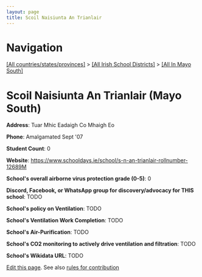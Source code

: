 ```yaml
---
layout: page
title: Scoil Naisiunta An Trianlair
---
```

# Navigation

[[All countries/states/provinces]](../../..) > [[All Irish School Districts]](../..) > [[All In Mayo South]](..)

# Scoil Naisiunta An Trianlair (Mayo South)

**Address**: Tuar Mhic Eadaigh Co Mhaigh Eo

**Phone**: Amalgamated Sept '07

**Student Count**: 0

**Website**: <https://www.schooldays.ie/school/s-n-an-trianlair-rollnumber-12689M>

**School's overall airborne virus protection grade (0-5)**: 0

**Discord, Facebook, or WhatsApp group for discovery/advocacy for THIS school**: TODO

**School's policy on Ventilation**: TODO

**School's Ventilation Work Completion**: TODO

**School's Air-Purification**: TODO

**School's CO2 monitoring to actively drive ventilation and filtration**: TODO

**School's Wikidata URL**: TODO


[Edit this page](https://github.com/ventilate-schools/Ireland/edit/main/./Mayo_South/Scoil_Naisiunta_An_Trianlair.md). See also [rules for contribution](../../../contribution-rules/)